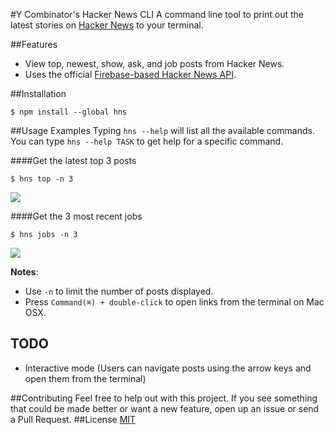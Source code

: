 #Y Combinator's Hacker News CLI
A command line tool to print out the latest stories on [Hacker News](https://news.ycombinator.com/) to your terminal.

##Features

- View top, newest, show, ask, and job posts from Hacker News.
- Uses the official [Firebase-based Hacker News API](https://github.com/HackerNews/API).

##Installation

```
$ npm install --global hns
```

##Usage Examples
Typing `hns --help` will list all the available commands. You can type `hns --help TASK` to get help for a specific command.

####Get the latest top 3 posts

```
$ hns top -n 3
```

![](https://github.com/gmontalvoriv/hns/blob/master/screenshots/top.png)

####Get the 3 most recent jobs

```
$ hns jobs -n 3
```

![](https://github.com/gmontalvoriv/hns/blob/master/screenshots/job.png)

**Notes**: 
- Use `-n` to limit the number of posts displayed.
- Press `Command(⌘) + double-click` to open links from the terminal on Mac OSX.

## TODO

- Interactive mode (Users can navigate posts using the arrow keys and open them from the terminal)

##Contributing
Feel free to help out with this project. If you see something that could be made better or want a new feature, open up an issue or send a Pull Request.
##License
[MIT](https://github.com/gmontalvoriv/hns/blob/master/LICENSE)
